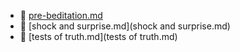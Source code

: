 * 📄 [pre-beditation.md](pre-beditation.md)
* 📄 [shock and surprise.md](shock and surprise.md)
* 📄 [tests of truth.md](tests of truth.md)
